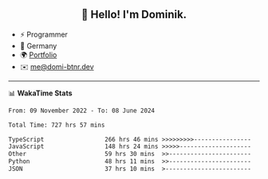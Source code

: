 <h2 align="center">👋 Hello! I'm Dominik.</h2>

- ⚡ Programmer
- 📍 Germany
- 🌍 [Portfolio](https://domi-btnr.dev)
- ✉️ [me@domi-btnr.dev](mailto://me@domi-btnr.dev)

---
📊 **WakaTime Stats**
<!--START_SECTION:waka-->

```txt
From: 09 November 2022 - To: 08 June 2024

Total Time: 727 hrs 57 mins

TypeScript                 266 hrs 46 mins >>>>>>>>>----------------   36.65 %
JavaScript                 148 hrs 24 mins >>>>>--------------------   20.39 %
Other                      59 hrs 30 mins  >>-----------------------   08.17 %
Python                     48 hrs 11 mins  >>-----------------------   06.62 %
JSON                       37 hrs 10 mins  >------------------------   05.11 %
```

<!--END_SECTION:waka-->
